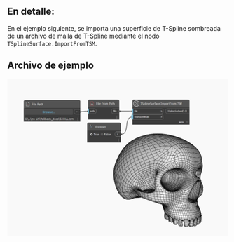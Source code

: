 ## En detalle:
En el ejemplo siguiente, se importa una superficie de T-Spline sombreada de un archivo de malla de T-Spline mediante el nodo `TSplineSurface.ImportFromTSM`.

## Archivo de ejemplo
![TSplineSurface.ImportFromTSM](./H7WNBOQXEC5RUVELW464ZP2E7CYHSPZ22TJHQJO4AKA4LHFB6N3A_img.jpg)
